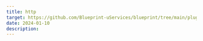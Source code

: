 ```yaml
---
title: http
target: https://github.com/Blueprint-uServices/blueprint/tree/main/plugins/http
date: 2024-01-10
description: 
---
```

